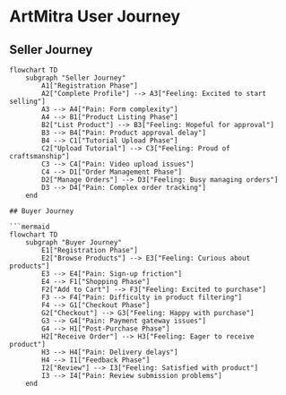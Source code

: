 # ArtMitra User Journey

## Seller Journey

```mermaid
flowchart TD
    subgraph "Seller Journey"
        A1["Registration Phase"]
        A2["Complete Profile"] --> A3["Feeling: Excited to start selling"]
        A3 --> A4["Pain: Form complexity"]
        A4 --> B1["Product Listing Phase"]
        B2["List Product"] --> B3["Feeling: Hopeful for approval"]
        B3 --> B4["Pain: Product approval delay"]
        B4 --> C1["Tutorial Upload Phase"]
        C2["Upload Tutorial"] --> C3["Feeling: Proud of craftsmanship"]
        C3 --> C4["Pain: Video upload issues"]
        C4 --> D1["Order Management Phase"]
        D2["Manage Orders"] --> D3["Feeling: Busy managing orders"]
        D3 --> D4["Pain: Complex order tracking"]
    end

## Buyer Journey

```mermaid
flowchart TD
    subgraph "Buyer Journey"
        E1["Registration Phase"]
        E2["Browse Products"] --> E3["Feeling: Curious about products"]
        E3 --> E4["Pain: Sign-up friction"]
        E4 --> F1["Shopping Phase"]
        F2["Add to Cart"] --> F3["Feeling: Excited to purchase"]
        F3 --> F4["Pain: Difficulty in product filtering"]
        F4 --> G1["Checkout Phase"]
        G2["Checkout"] --> G3["Feeling: Happy with purchase"]
        G3 --> G4["Pain: Payment gateway issues"]
        G4 --> H1["Post-Purchase Phase"]
        H2["Receive Order"] --> H3["Feeling: Eager to receive product"]
        H3 --> H4["Pain: Delivery delays"]
        H4 --> I1["Feedback Phase"]
        I2["Review"] --> I3["Feeling: Satisfied with product"]
        I3 --> I4["Pain: Review submission problems"]
    end
